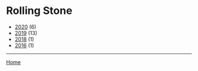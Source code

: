 # Rolling Stone

  * [2020](./rolling-stone-2020.md/) (6)
  * [2019](./rolling-stone-2019.md/) (13)
  * [2018](./rolling-stone-2018.md/) (1)
  * [2016](./rolling-stone-2016.md/) (1)

----

[Home](../)
